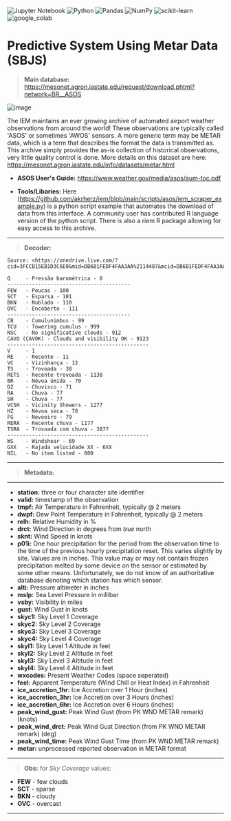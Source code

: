 ![Jupyter Notebook](https://img.shields.io/badge/jupyter-%23FA0F00.svg?style=for-the-badge&logo=jupyter&logoColor=white) ![Python](https://img.shields.io/badge/python-3670A0?style=for-the-badge&logo=python&logoColor=ffdd54) ![Pandas](https://img.shields.io/badge/pandas-%23150458.svg?style=for-the-badge&logo=pandas&logoColor=white) ![NumPy](https://img.shields.io/badge/numpy-%23013243.svg?style=for-the-badge&logo=numpy&logoColor=white) ![scikit-learn](https://img.shields.io/badge/scikit--learn-%23F7931E.svg?style=for-the-badge&logo=scikit-learn&logoColor=white) ![google_colab](https://img.shields.io/badge/Colab-F9AB00?style=for-the-badge&logo=googlecolab&color=525252)

# Predictive System Using Metar Data (SBJS)

> **Main database:**  https://mesonet.agron.iastate.edu/request/download.phtml?network=BR__ASOS

![image](https://user-images.githubusercontent.com/60454486/167980061-04c1055b-6c96-42ba-8f43-40e6da65a562.png)


The IEM maintains an ever growing archive of automated airport weather observations from around the world! These observations are typically called 'ASOS' or sometimes 'AWOS' sensors. A more generic term may be METAR data, which is a term that describes the format the data is transmitted as. This archive simply provides the as-is collection of historical observations, very little quality control is done. More details on this dataset are here: https://mesonet.agron.iastate.edu/info/datasets/metar.html

* **ASOS User's Guide:** https://www.weather.gov/media/asos/aum-toc.pdf

*  **Tools/Libaries:** Here (https://github.com/akrherz/iem/blob/main/scripts/asos/iem_scraper_example.py) is a python script example  that automates the download of data from this interface. A community user has contributed R language  version of the python script. There is also a riem R package  allowing for easy access to this archive.

---
> **Decoder:** 

```
Source: <https://onedrive.live.com/?cid=3FCCB15EB1D3C6E0&mid=DB6B1FEDF4FAA3AA%2114487&mcid=DB6B1FEDF4FAA3AA&sd=1&id=3FCCB15EB1D3C6E0%2121492&parId=3FCCB15EB1D3C6E0%2121459&o=OneUp>

Q     - Pressão barométrica - 0
----------------------------------------
FEW   - Poucas - 100
SCT   - Esparsa - 101
BKN   - Nublado - 110
OVC   - Encoberto - 111
----------------------------------------
CB    - Cumulunimbus - 99
TCU   - Towering cumulus - 999
NSC   - No significative clouds - 912
CAVO (CAVOK) - Clouds and visibility OK - 9123
----------------------------------------------
V     - 1
RE    - Recente - 11
VC    - Vizinhança - 12
TS    - Trovoada - 38
RETS  - Recente trovoada - 1138
BR    - Névoa úmida - 70 
DZ    - Chuvisco - 71
RA    - Chuva - 77
SH    - Chuva - 77
VCSH  - Vicinity Showers - 1277
HZ    - Névoa seca - 78
FG    - Nevoeiro - 79
RERA  - Recente chuva - 1177
TSRA  - Trovoada com chuva - 3877
----------------------------------------------
WS    - Windshear - 69
GXX   - Rajada velocidade XX - 6XX
NIL   - No item listed - 000
```

---
> **Metadata:**
---
* **station:**
three or four character site identifier
* **valid:**
timestamp of the observation
* **tmpf:**
Air Temperature in Fahrenheit, typically @ 2 meters
* **dwpf:**
Dew Point Temperature in Fahrenheit, typically @ 2 meters
* **relh:**
Relative Humidity in %
* **drct:**
Wind Direction in degrees from *true* north
* **sknt:**
Wind Speed in knots
* **p01i:**
One hour precipitation for the period from the observation time to the time of the previous hourly precipitation reset. This varies slightly by site. Values are in inches. This value may or may not contain frozen precipitation melted by some device on the sensor or estimated by some other means. Unfortunately, we do not know of an authoritative database denoting which station has which sensor.
* **alti:**
Pressure altimeter in inches
* **mslp:**
Sea Level Pressure in millibar
* **vsby:**
Visibility in miles
* **gust:**
Wind Gust in knots
* **skyc1:**
Sky Level 1 Coverage
* **skyc2:**
Sky Level 2 Coverage
* **skyc3:**
Sky Level 3 Coverage
* **skyc4:**
Sky Level 4 Coverage
* **skyl1:**
Sky Level 1 Altitude in feet
* **skyl2:**
Sky Level 2 Altitude in feet
* **skyl3:**
Sky Level 3 Altitude in feet
* **skyl4:**
Sky Level 4 Altitude in feet
* **wxcodes:**
Present Weather Codes (space seperated)
* **feel:**
Apparent Temperature (Wind Chill or Heat Index) in Fahrenheit
* **ice_accretion_1hr:**
Ice Accretion over 1 Hour (inches)
* **ice_accretion_3hr:**
Ice Accretion over 3 Hours (inches)
* **ice_accretion_6hr:**
Ice Accretion over 6 Hours (inches)
* **peak_wind_gust:**
Peak Wind Gust (from PK WND METAR remark) (knots)
* **peak_wind_drct:**
Peak Wind Gust Direction (from PK WND METAR remark) (deg)
* **peak_wind_time:**
Peak Wind Gust Time (from PK WND METAR remark)
* **metar:**
unprocessed reported observation in METAR format

---
> **Obs:** for *Sky Coverage* values:
- **FEW**   -  few clouds
- **SCT**   - sparse
- **BKN**   - cloudy
- **OVC**   - overcast
---
